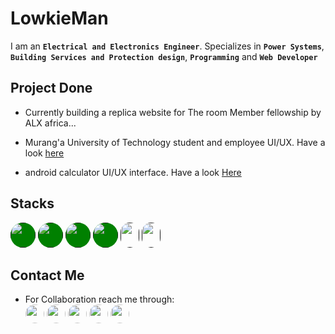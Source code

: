 # LowkieMan
I am an **`Electrical and Electronics Engineer`**. Specializes in **`Power Systems`**, **`Building Services and Protection design`**, **`Programming`** and **`Web Developer`**

## Project Done
- Currently building a replica website for The room Member fellowship by ALX africa...
- Murang'a University of Technology student and employee UI/UX. Have a look 
[here](https://mutportal.netlify.app)

- android calculator UI/UX interface. Have a look [Here](https://calonepointzero.netlify.app)

## Stacks
[<img src="https://encrypted-tbn0.gstatic.com/images?q=tbn:ANd9GcS-4tA2Z9fjwRXFlKjO6MWVGpNERGVU-ryTMg&s" style="width:40px; height:40px; border-radius:20px; background-color: green;">]()
[<img src="https://encrypted-tbn0.gstatic.com/images?q=tbn:ANd9GcSS7r-Sa24YZ1zDe2mjoORMhDDG1vPtVBM4Lg&s" style="width:40px; height:40px; border-radius:20px; background-color: green;">]()
[<img src="https://encrypted-tbn0.gstatic.com/images?q=tbn:ANd9GcRHcUPgNYOT7Djx4OvGjnIbSf7G46sKgXYSHA&s" style="width:40px; height:40px; border-radius:20px; background-color: green;">]()
[<img src="https://e7.pngegg.com/pngimages/394/264/png-clipart-bootstrap-logo-landscape-tech-companies.png" style="width:40px; height:40px; border-radius:20px; background-color: green;">]()
[<img src="" style="width:30px; height:40px; border-radius:40px;">]()
[<img src="" style="width:30px; height:40px; border-radius:40px;">]()

## Contact Me 
- For Collaboration reach me through: <br>
[<img src="https://th.bing.com/th/id/R.6f9a03bd4554e5454de1c79f4c91aadf?rik=0c%2fLPEw2uBblNg&pid=ImgRaw&r=0" style="width:30px; height:30px; border-radius:20px;">](https://www.linkedin.com/in/wilfredtinega)
[<img src="https://th.bing.com/th/id/R.9c06c3b1bd6cc9e2d9eebcfdf0975019?rik=7186LRxOyYbqFA&pid=ImgRaw&r=0" style="width:30px; height:30px; border-radius:50%;">](https://wa.me/254798732981)
[<img src="https://imagepng.org/wp-content/uploads/2017/11/telegram-icone-icon.png" style="width:30px; height:30px; border-radius:50%;">](https://facebook.com/tinegamamboleo)
[<img src="https://th.bing.com/th/id/R.83e3cc297106767114f2c060f7f5fcbb?rik=FkFOcs3CThcCJQ&pid=ImgRaw&r=0" style="width:30px; height:30px; border-radius:50%;">](https://facebook.com/tinegamamboleo)
[<img src="https://toppng.com/public/uploads/preview/twitter-x-new-logo-round-icon-png-11692480241tdbz6jparr.webp" style="width:30px; height:30px; border-radius:20px;">](https://x.com/tinegawilfred)

